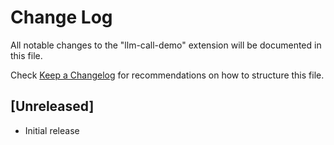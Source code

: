 # Change Log

All notable changes to the "llm-call-demo" extension will be documented in this file.

Check [Keep a Changelog](http://keepachangelog.com/) for recommendations on how to structure this file.

## [Unreleased]

- Initial release